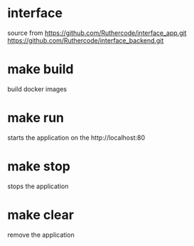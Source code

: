 # interface
source from
https://github.com/Ruthercode/interface_app.git
https://github.com/Ruthercode/interface_backend.git

# make build
build docker images

# make run
starts the application on the http://localhost:80

# make stop
stops the application

# make clear
remove the application
